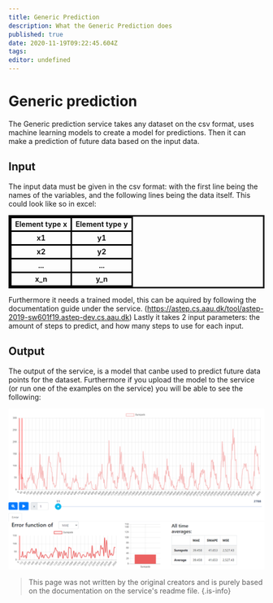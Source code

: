 ```yaml
---
title: Generic Prediction
description: What the Generic Prediction does
published: true
date: 2020-11-19T09:22:45.604Z
tags: 
editor: undefined
---
```


# Generic prediction
The Generic prediction service takes any dataset on the csv format, uses machine learning models to create a model for predictions. Then it can make a prediction of future data based on the input data.

## Input
The input data must be given in the csv format: with the first line being the names of the variables, and the following lines being the data itself. This could look like so in excel:

<style>
        table, th, td {border: 3px solid  #000;}
        table {   border-collapse: collapse; }
</style>

<table overflow-x="auto" class="a"> 
  <tr>
  	<th> Element type x</th>
    <th> Element type y</th>
  </tr>
  <tr>
    <th> x1</th>
    <th> y1</th>
  </tr>
  <tr>
    <th> x2</th>
    <th> y2</th>
  </tr>
  <tr>
    <th> ...</th>
    <th> ...</th>
  </tr>
  <tr>
    <th> x_n</th>
    <th> y_n</th>
  </tr>
</table>

Furthermore it needs a trained model, this can be aquired by following the documentation guide under the service. (https://astep.cs.aau.dk/tool/astep-2019-sw601f19.astep-dev.cs.aau.dk)
Lastly it takes 2 input parameters: the amount of steps to predict, and how many steps to use for each input.

## Output
The output of the service, is a model that canbe used to predict future data points for the dataset. Furthermore if you upload the model to the service (or run one of the examples on the service) you will be able to see the following:

![generic_prediction_picture.png](/generic_prediction/generic_prediction_picture.png)

> This page was not written by the original creators and is purely based on the documentation on the service's readme file.
{.is-info}
